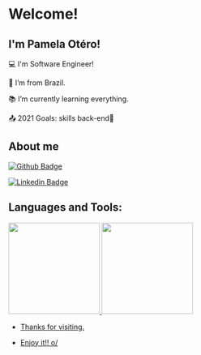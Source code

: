 # Welcome!

 

## I'm Pamela Otéro!

:computer: I'm Software Engineer!

:house_with_garden: I’m from Brazil.

:books: I’m currently learning everything.

:outbox_tray: 2021 Goals: skills back-end🚀 

 
## About me

[![Github Badge](https://img.shields.io/badge/-Github-000?style=flat-square&logo=Github&logoColor=white&link=LINK_GIT)]( https://github.com/pamelaotero)

[![Linkedin Badge](https://img.shields.io/badge/-LinkedIn-blue?style=flat-square&logo=Linkedin&logoColor=white&link=LINK_LINKEDIN)](https://www.linkedin.com/in/pamelaotero2019/)

## Languages and Tools:
<div>
<a href="https://github.com/oamelaotero">
<img height="180em" src="https://github-readme-stats.vercel.app/api/top-langs/?username=pamelaotero-aqui&layout=compact&langs_count=7&theme=dracula"/>
<img height="180em" src="https://github-readme-stats.vercel.app/api?username=pamelaotero-aqui&show_icons=true&theme=dracula&include_all_commits=true&count_private=true"/>
</div>

- Thanks for visiting.

- Enjoy it!! o/
